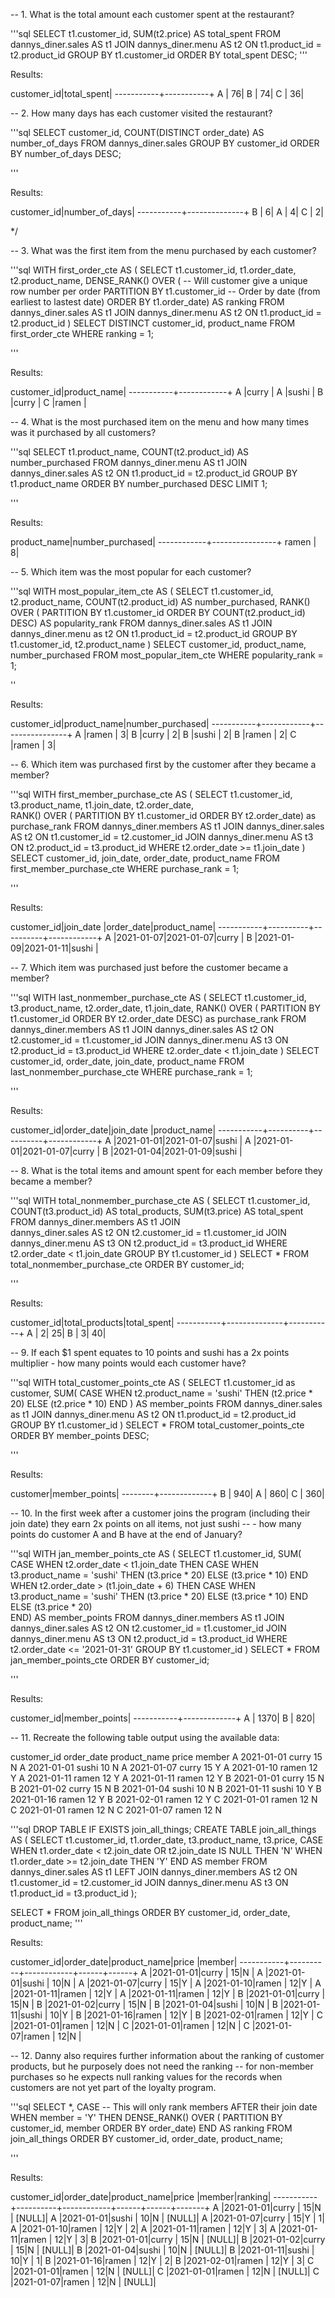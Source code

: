 
	

-- 1. What is the total amount each customer spent at the restaurant?

'''sql
SELECT 
	t1.customer_id,
	SUM(t2.price) AS total_spent
FROM 
	dannys_diner.sales AS t1
JOIN 
	dannys_diner.menu AS t2 
ON 
	t1.product_id = t2.product_id
GROUP BY 
	t1.customer_id
ORDER BY 
	total_spent DESC;
 '''


Results:

customer_id|total_spent|
-----------+-----------+
A          |         76|
B          |         74|
C          |         36|



-- 2. How many days has each customer visited the restaurant?

'''sql
SELECT 
	customer_id,
	COUNT(DISTINCT order_date) AS number_of_days
FROM 
	dannys_diner.sales
GROUP BY 
	customer_id
ORDER BY 
	number_of_days DESC;

'''

Results:

customer_id|number_of_days|
-----------+--------------+
B          |             6|
A          |             4|
C          |             2|

*/

-- 3. What was the first item from the menu purchased by each customer?


'''sql
WITH first_order_cte AS
(
	SELECT 
		t1.customer_id,
		t1.order_date,
		t2.product_name,
		DENSE_RANK() OVER (
			-- Will customer give a unique row number per order
			PARTITION BY t1.customer_id 
			-- Order by date (from earliest to lastest date)
			ORDER BY t1.order_date) AS ranking
		FROM 
			dannys_diner.sales AS t1
		JOIN 
			dannys_diner.menu AS t2 
		ON 
			t1.product_id = t2.product_id
)
SELECT 
	DISTINCT customer_id,
	product_name
FROM 
	first_order_cte
WHERE
	ranking = 1;

'''

Results:

customer_id|product_name|
-----------+------------+
A          |curry       |
A          |sushi       |
B          |curry       |
C          |ramen       |



-- 4. What is the most purchased item on the menu and how many times was it purchased by all customers?

'''sql
SELECT
	t1.product_name,
	COUNT(t2.product_id) AS number_purchased
FROM
	dannys_diner.menu AS t1
JOIN
	dannys_diner.sales AS t2 
ON 
	t1.product_id = t2.product_id
GROUP BY 
	t1.product_name
ORDER BY 
	number_purchased DESC
LIMIT 1;

'''

Results:

product_name|number_purchased|
------------+----------------+
ramen       |               8|



-- 5. Which item was the most popular for each customer?

'''sql
WITH most_popular_item_cte AS
(
	SELECT 
		t1.customer_id,
		t2.product_name,
		COUNT(t2.product_id) AS number_purchased,
		RANK() OVER (
			PARTITION BY t1.customer_id 
			ORDER BY COUNT(t2.product_id) DESC) AS popularity_rank
		FROM 
			dannys_diner.sales AS t1
		JOIN 
			dannys_diner.menu as t2
		ON 
			t1.product_id = t2.product_id
		GROUP BY 
			t1.customer_id,
			t2.product_name
)
SELECT
	customer_id,
	product_name,
	number_purchased
FROM 
	most_popular_item_cte
WHERE 
	popularity_rank = 1;

''

Results:

customer_id|product_name|number_purchased|
-----------+------------+----------------+
A          |ramen       |               3|
B          |curry       |               2|
B          |sushi       |               2|
B          |ramen       |               2|
C          |ramen       |               3|



-- 6. Which item was purchased first by the customer after they became a member?

'''sql
WITH first_member_purchase_cte AS
(
	SELECT 
		t1.customer_id,
		t3.product_name,
		t1.join_date,
		t2.order_date,	
		RANK() OVER (
			PARTITION BY t1.customer_id 
			ORDER BY t2.order_date) as purchase_rank
	FROM 
		dannys_diner.members AS t1
	JOIN 
		dannys_diner.sales AS t2 
	ON 
		t1.customer_id = t2.customer_id
	JOIN 
		dannys_diner.menu AS t3 
	ON 
		t2.product_id = t3.product_id
	WHERE 
		t2.order_date >= t1.join_date
)
SELECT
	customer_id,
	join_date,
	order_date,
	product_name
FROM 
	first_member_purchase_cte
WHERE 
	purchase_rank = 1;

'''

Results:

customer_id|join_date |order_date|product_name|
-----------+----------+----------+------------+
A          |2021-01-07|2021-01-07|curry       |
B          |2021-01-09|2021-01-11|sushi       |



-- 7. Which item was purchased just before the customer became a member?

'''sql
WITH last_nonmember_purchase_cte AS
(
	SELECT 
		t1.customer_id,
		t3.product_name,
		t2.order_date,
		t1.join_date,
		RANK() OVER (
			PARTITION BY t1.customer_id 
			ORDER BY t2.order_date DESC) as purchase_rank
		FROM 
			dannys_diner.members AS t1
		JOIN 
			dannys_diner.sales AS t2 
		ON 
			t2.customer_id = t1.customer_id
		JOIN 
			dannys_diner.menu AS  t3 
		ON 
			t2.product_id = t3.product_id
		WHERE
			t2.order_date < t1.join_date
)
SELECT 
	customer_id,
	order_date,
	join_date,
	product_name
FROM 
	last_nonmember_purchase_cte
WHERE
	purchase_rank = 1;

'''

Results:

customer_id|order_date|join_date |product_name|
-----------+----------+----------+------------+
A          |2021-01-01|2021-01-07|sushi       |
A          |2021-01-01|2021-01-07|curry       |
B          |2021-01-04|2021-01-09|sushi       |



-- 8. What is the total items and amount spent for each member before they became a member?
	
'''sql
WITH total_nonmember_purchase_cte AS
(
	SELECT 
		t1.customer_id,
		COUNT(t3.product_id) AS total_products,
		SUM(t3.price) AS total_spent
	FROM 
		dannys_diner.members AS t1
	JOIN 	
		dannys_diner.sales AS t2 
	ON 
		t2.customer_id = t1.customer_id
	JOIN
		dannys_diner.menu AS t3 
	ON
		t2.product_id = t3.product_id
	WHERE
		t2.order_date < t1.join_date
	GROUP BY 
		t1.customer_id
)
SELECT *
FROM 
	total_nonmember_purchase_cte
ORDER BY 
	customer_id;

'''

Results:

customer_id|total_products|total_spent|
-----------+--------------+-----------+
A          |             2|         25|
B          |             3|         40|


	
-- 9.  If each $1 spent equates to 10 points and sushi has a 2x points multiplier - how many points would each customer have?

'''sql
WITH total_customer_points_cte AS
(
	SELECT 
		t1.customer_id as customer,
		SUM(
			CASE
				WHEN t2.product_name = 'sushi' THEN (t2.price * 20)
				ELSE (t2.price * 10)
			END
		) AS member_points
	FROM 
		dannys_diner.sales as t1
	JOIN
		dannys_diner.menu AS t2 
	ON
		t1.product_id = t2.product_id
	GROUP BY 
		t1.customer_id
)
SELECT *
FROM
	total_customer_points_cte
ORDER BY
	member_points DESC;

'''

Results:

customer|member_points|
--------+-------------+
B       |          940|
A       |          860|
C       |          360|


	
-- 10. In the first week after a customer joins the program (including their join date) they earn 2x points on all items, not just sushi 
-- - how many points do customer A and B have at the end of January?	

'''sql
WITH jan_member_points_cte AS
(
	SELECT 
		t1.customer_id,
		SUM(
			CASE
				WHEN t2.order_date < t1.join_date THEN
					CASE 
						WHEN t3.product_name = 'sushi' THEN (t3.price * 20)
						ELSE (t3.price * 10)
					END
				WHEN t2.order_date > (t1.join_date + 6) THEN 
					CASE 
						WHEN t3.product_name = 'sushi' THEN (t3.price * 20)
						ELSE (t3.price * 10)
					END 
				ELSE (t3.price * 20)	
			END) AS member_points
	FROM
		dannys_diner.members AS t1
	JOIN
		dannys_diner.sales AS t2 
	ON
		t2.customer_id = t1.customer_id
	JOIN
		dannys_diner.menu AS t3 
	ON
		t2.product_id = t3.product_id
	WHERE 
		t2.order_date <= '2021-01-31'
	GROUP BY 
		t1.customer_id
)
SELECT *
FROM
	jan_member_points_cte
ORDER BY
	customer_id;

'''

Results:

customer_id|member_points|
-----------+-------------+
A          |         1370|
B          |          820|




-- 11. Recreate the following table output using the available data:


customer_id	order_date	product_name	price	member
A			2021-01-01	curry			15		N
A			2021-01-01	sushi			10		N
A			2021-01-07	curry			15		Y
A			2021-01-10	ramen			12		Y
A			2021-01-11	ramen			12		Y
A			2021-01-11	ramen			12		Y
B			2021-01-01	curry			15		N
B			2021-01-02	curry			15		N
B			2021-01-04	sushi			10		N
B			2021-01-11	sushi			10		Y
B			2021-01-16	ramen			12		Y
B			2021-02-01	ramen			12		Y
C			2021-01-01	ramen			12		N
C			2021-01-01	ramen			12		N
C			2021-01-07	ramen			12		N

'''sql
DROP TABLE IF EXISTS join_all_things;
CREATE TABLE join_all_things AS 
(
	SELECT 
		t1.customer_id,
		t1.order_date,
		t3.product_name,
		t3.price,
		CASE
			WHEN t1.order_date < t2.join_date OR t2.join_date IS NULL THEN 'N'
			WHEN t1.order_date >= t2.join_date THEN 'Y'
		END AS member
	FROM
		dannys_diner.sales AS t1
	LEFT JOIN
		dannys_diner.members AS t2
	ON
		t1.customer_id = t2.customer_id
	JOIN
		dannys_diner.menu AS t3 
	ON
		t1.product_id = t3.product_id
);

SELECT 
	*
FROM
	join_all_things
ORDER BY
	customer_id, order_date, product_name;
'''

Results:

customer_id|order_date|product_name|price |member|
-----------+----------+------------+------+------+
A          |2021-01-01|curry       |    15|N     |
A          |2021-01-01|sushi       |    10|N     |
A          |2021-01-07|curry       |    15|Y     |
A          |2021-01-10|ramen       |    12|Y     |
A          |2021-01-11|ramen       |    12|Y     |
A          |2021-01-11|ramen       |    12|Y     |
B          |2021-01-01|curry       |    15|N     |
B          |2021-01-02|curry       |    15|N     |
B          |2021-01-04|sushi       |    10|N     |
B          |2021-01-11|sushi       |    10|Y     |
B          |2021-01-16|ramen       |    12|Y     |
B          |2021-02-01|ramen       |    12|Y     |
C          |2021-01-01|ramen       |    12|N     |
C          |2021-01-01|ramen       |    12|N     |
C          |2021-01-07|ramen       |    12|N     |



-- 12. Danny also requires further information about the ranking of customer products, but he purposely does not need the ranking 
--     for non-member purchases so he expects null ranking values for the records when customers are not yet part of the loyalty program.

'''sql
SELECT 
	*,
	CASE
		-- This will only rank members AFTER their join date
		WHEN member = 'Y' THEN 
			DENSE_RANK() OVER (
				PARTITION BY customer_id, member 
				ORDER BY order_date) 
	END AS ranking
FROM
	join_all_things
ORDER BY
	customer_id, order_date, product_name;

'''

Results:

customer_id|order_date|product_name|price |member|ranking|
-----------+----------+------------+------+------+-------+
A          |2021-01-01|curry       |    15|N     | [NULL]|
A          |2021-01-01|sushi       |    10|N     | [NULL]|
A          |2021-01-07|curry       |    15|Y     |      1|
A          |2021-01-10|ramen       |    12|Y     |      2|
A          |2021-01-11|ramen       |    12|Y     |      3|
A          |2021-01-11|ramen       |    12|Y     |      3|
B          |2021-01-01|curry       |    15|N     | [NULL]|
B          |2021-01-02|curry       |    15|N     | [NULL]|
B          |2021-01-04|sushi       |    10|N     | [NULL]|
B          |2021-01-11|sushi       |    10|Y     |      1|
B          |2021-01-16|ramen       |    12|Y     |      2|
B          |2021-02-01|ramen       |    12|Y     |      3|
C          |2021-01-01|ramen       |    12|N     | [NULL]|
C          |2021-01-01|ramen       |    12|N     | [NULL]|
C          |2021-01-07|ramen       |    12|N     | [NULL]|



























